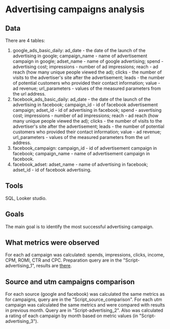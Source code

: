 # Advertising campaigns analysis

## Data

There are 4 tables:
1. google_ads_basic_daily:
   ad_date - the date of the launch of the advertising in google;
   campaign_name - name of advertisement campaign in google;
   adset_name - name of google advertising;
   spend - advertising cost;
   impressions - number of ad impressions;
   reach - ad reach (how many unique people viewed the ad);
   clicks - the number of visits to the advertiser's site after the advertisement;
   leads - the number of potential customers who provided their contact information;
   value - ad revenue;
   url_parameters - values ​​of the measured parameters from the url address.
2.  facebook_ads_basic_daily:
   ad_date - the date of the launch of the advertising in facebook;
   campaign_id - id of facebook advertisement campaign;
   adset_id - id of advertising in facebook;
   spend - asvertising cost;
   impressions - number of ad impressions;
   reach - ad reach (how many unique people viewed the ad);
   clicks - the number of visits to the advertiser's site after the advertisement;
   leads - the number of potential customers who provided their contact information;
   value - ad revenue;
   url_parameters - values ​​of the measured parameters from the url address.
3. facebook_campaign:
   campaign_id - id of advertisement campaign in facebook;
   campaign_name - name of advertisement campaign in facebook.
4. facebook_adset:
   adset_name - name of advertising in facebook;
   adset_id - id of facebook advertising.

## Tools

SQL, Looker studio.

## Goals

The main goal is to identify the most successful advertising campaign.

## What metrics were observed

For each ad campaign was calculated: spends, impressions, clicks, income, CPM, ROMI, CTR and CPC. Preparation query are in the "Script-advertising_1", results are [there](https://lookerstudio.google.com/reporting/7626cbef-f329-447e-a435-60cc7ace02ce).

## Source and utm campaigns comparison

For each source (google and facebook) was calculated the same metrics as for campaigns, query are in the "Script_source_comparison". 
For each utm campaign was calculated the same metrics and were compared with results in previous month. Query are in "Script-advertising_2". Also was calculated a rating of each campaign by month based on metric values (in "Script-advertising_3").

